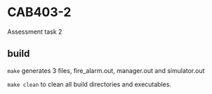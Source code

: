 # CAB403-2
 Assessment task 2

## build

`make` generates 3 files, fire_alarm.out, manager.out and simulator.out

`make clean` to clean all build directories and executables.